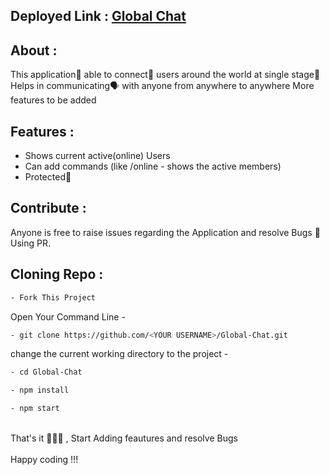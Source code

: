 ## Deployed Link : <a href='https://saisumanthkumar.github.io/Global-Chat/'>Global Chat</a>

## About :
This application📱 able to connect🔗 users around the world at single stage🤩
Helps in communicating🗣️ with anyone from anywhere to anywhere
More features to be added

## Features :
- Shows current active(online) Users
- Can add commands (like /online - shows the active members)
- Protected🔐

## Contribute :

Anyone is free to raise issues regarding the Application and resolve Bugs 🐛 Using PR.

## Cloning Repo :

```bash 
- Fork This Project
```
Open Your Command Line - 
```bash 
- git clone https://github.com/<YOUR USERNAME>/Global-Chat.git
```
change the current working directory to the project - 
```bash
- cd Global-Chat
```
```bash
- npm install
```
```bash
- npm start
```
<br>
That's it 🥳🥳🥳 , Start Adding feautures and resolve Bugs
<br>
<br>
Happy coding !!!
